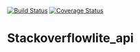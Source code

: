 [![Build Status](https://travis-ci.org/charitymarani/Stackoverflowlite_api.svg?branch=api_endpoints)](https://travis-ci.org/charitymarani/Stackoverflowlite_api)
[![Coverage Status](https://coveralls.io/repos/github/charitymarani/Stackoverflowlite_api/badge.svg?branch=api_endpoints)](https://coveralls.io/github/charitymarani/Stackoverflowlite_api?branch=api_endpoints)
# Stackoverflowlite_api

